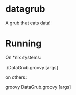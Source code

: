 datagrub
========

A grub that eats data!

Running
========

On *nix systems:

./DataGrub.groovy [args]

on others:

groovy DataGrub.groovy [args]
